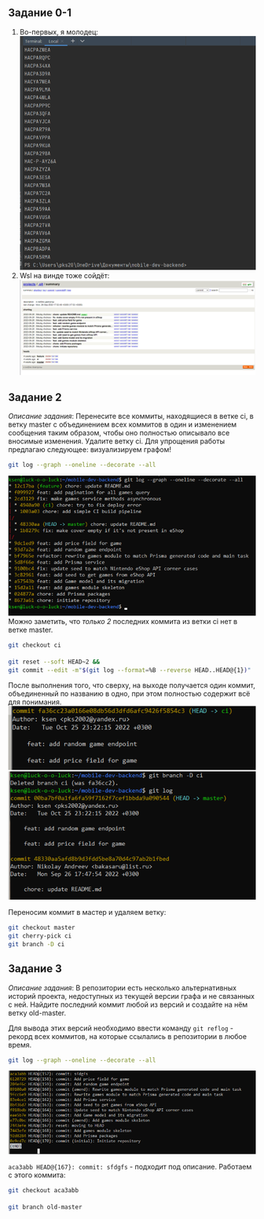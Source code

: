 ## Задание 0-1 ##
1. Во-первых, я молодец:
![avatar](./docs/0_1.png)
2. Wsl на винде тоже сойдёт:
![avatar](./docs/0_2.png)
## Задание 2 ##
_Описание задания_: Перенесите все коммиты, находящиеся в ветке ci, в ветку master с объединением всех коммитов в один и изменением сообщения таким образом, чтобы оно полностью описывало все вносимые изменения. Удалите ветку ci.
Для упрощения работы предлагаю следующее: визуализируем графом!
```bash
git log --graph --oneline --decorate --all
```
![avatar](./docs/2_1.png)
Можно заметить, что _только 2_ последних коммита из ветки ci нет в ветке master. 

```bash
git checkout ci

git reset --soft HEAD~2 && 
git commit --edit -m"$(git log --format=%B --reverse HEAD..HEAD@{1})"
```
После выполнения того, что сверху, на выходе получается один коммит, объединенный по названию в одно, при этом полностью содержит всё для понимания.
![avatar](./docs/2_2.png)
![avatar](./docs/2_3.png)

Переносим коммит в мастер и удаляем ветку:
```bash
git checkout master
git cherry-pick ci
git branch -D ci
```

## Задание 3 ##
_Описание задания_: В репозитории есть несколько альтернативных историй проекта, недоступных из текущей версии графа и не связанных с ней. Найдите последний коммит любой из версий и создайте на нём ветку old-master.

Для вывода этих версий необходимо ввести команду ```git reflog``` - рекорд всех коммитов, на которые ссылались в репозитории в любое время.

```bash
git log --graph --oneline --decorate --all
```
![avatar](./docs/3_1.png)

```aca3abb HEAD@{167}: commit: sfdgfs``` - подходит под описание. Работаем с этого коммита:

```bash
git checkout aca3abb

git branch old-master
```

